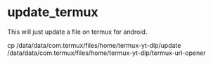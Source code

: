 # update_termux

This will just update a file on termux for android.

cp /data/data/com.termux/files/home/termux-yt-dlp/update /data/data/com.termux/files/home/termux-yt-dlp/termux-url-opener
